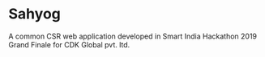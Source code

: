 # Sahyog
A common CSR web application developed in Smart India Hackathon 2019 Grand Finale for CDK Global pvt. ltd.
